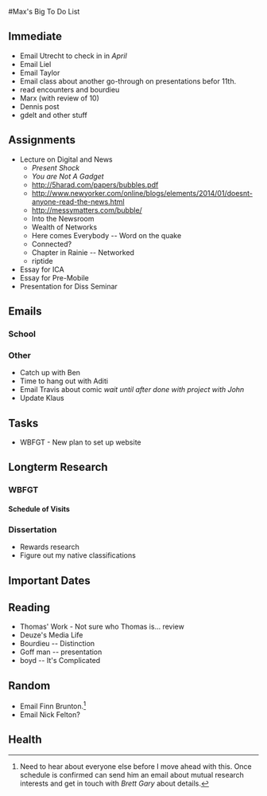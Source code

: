 #Max's Big To Do List

## Immediate

* Email Utrecht to check in in *April*
* Email Liel
* Email Taylor
* Email class about another go-through on presentations befor 11th. 
* read encounters and bourdieu 
* Marx (with review of 10)
* Dennis post 
* gdelt and other stuff


## Assignments

* Lecture on Digital and News
    * *Present Shock*
    * *You are Not A Gadget*
    * <http://5harad.com/papers/bubbles.pdf>
    * <http://www.newyorker.com/online/blogs/elements/2014/01/doesnt-anyone-read-the-news.html>
    * <http://messymatters.com/bubble/>
    * Into the Newsroom
    * Wealth of Networks
    * Here comes Everybody -- Word on the quake
    * Connected? 
    * Chapter in Rainie -- Networked
    * riptide
* Essay for ICA
* Essay for Pre-Mobile
* Presentation for Diss Seminar

## Emails

### School

### Other

* Catch up with Ben
* Time to hang out with Aditi
* Email Travis about comic *wait until after done with project with John*
* Update Klaus

## Tasks

* WBFGT - New plan to set up website

## Longterm Research

### WBFGT

#### Schedule of Visits

### Dissertation

* Rewards research
* Figure out my native classifications

## Important Dates


## Reading

* Thomas' Work - Not sure who Thomas is... review
* Deuze's Media Life
* Bourdieu -- Distinction
* Goff man -- presentation
* boyd -- It's Complicated


## Random

* Email Finn Brunton.[^1]
* Email Nick Felton?

[^1]: Need to hear about everyone else before I move ahead with this. Once schedule is confirmed can send him an email about mutual research interests and get in touch with *Brett Gary* about details.

## Health

